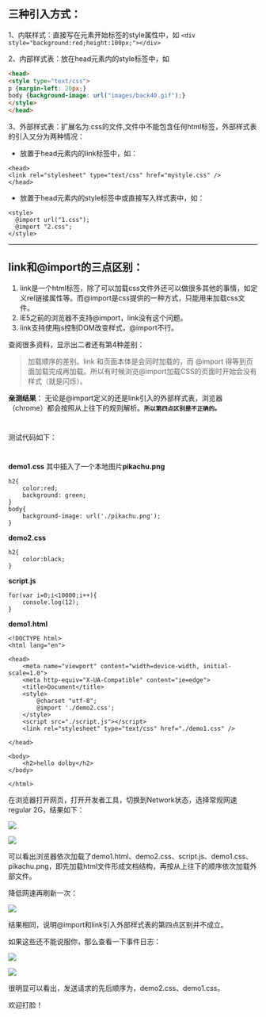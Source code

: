 ## 三种引入方式：
1、内联样式：直接写在元素开始标签的style属性中，如
`<div style="background:red;height:100px;"></div>`

2、内部样式表：放在head元素内的style标签中，如
```html
<head>
<style type="text/css">
p {margin-left: 20px;}
body {background-image: url("images/back40.gif");}
</style>
</head>
```

3、外部样式表：扩展名为.css的文件,文件中不能包含任何html标签，外部样式表的引入又分为两种情况：

- 放置于head元素内的link标签中，如：
```
<head>
<link rel="stylesheet" type="text/css" href="mystyle.css" />
</head>
```
- 放置于head元素内的style标签中或直接写入样式表中，如：
```
<style>
  @import url("1.css");
  @import "2.css";
</style>
```

-----
## link和@import的三点区别：

 1. link是一个html标签，除了可以加载css文件外还可以做很多其他的事情，如定义rel链接属性等。而@import是css提供的一种方式，只能用来加载css文件。
 2. IE5之前的浏览器不支持@import，link没有这个问题。
 3. link支持使用js控制DOM改变样式，@import不行。

查阅很多资料，显示出二者还有第4种差别：

> 加载顺序的差别。link 和页面本体是会同时加载的，而 @import 得等到页面加载完成再加载。所以有时候浏览@import加载CSS的页面时开始会没有样式（就是闪烁）。

**亲测结果**：
无论是@import定义的还是link引入的外部样式表，浏览器（chrome）都会按照从上往下的规则解析。**`所以第四点区别是不正确的。`**
# 
测试代码如下：
# 
**demo1.css** 其中插入了一个本地图片**pikachu.png**
```
h2{
    color:red;
    background: green;
}
body{
    background-image: url('./pikachu.png');
}
```
**demo2.css**
```
h2{
    color:black;
}
```
**script.js**
```
for(var i=0;i<10000;i++){
    console.log(12);
}
```
**demo1.html**
```
<!DOCTYPE html>
<html lang="en">

<head>
    <meta name="viewport" content="width=device-width, initial-scale=1.0">
    <meta http-equiv="X-UA-Compatible" content="ie=edge">
    <title>Document</title>
    <style>
        @charset "utf-8";
        @import './demo2.css';
    </style>
    <script src="./script.js"></script>
    <link rel="stylesheet" type="text/css" href="./demo1.css" />

</head>

<body>
    <h2>hello dolby</h2>
</body>

</html>
```
在浏览器打开网页，打开开发者工具，切换到Network状态，选择常规网速regular 2G，结果如下：

![](http://upload-images.jianshu.io/upload_images/6851923-1949dc2501491e6a.png?imageMogr2/auto-orient/strip%7CimageView2/2/w/1240)

![](http://upload-images.jianshu.io/upload_images/6851923-b8fe3544ab981e54.png?imageMogr2/auto-orient/strip%7CimageView2/2/w/1240)

可以看出浏览器依次加载了demo1.html、demo2.css、script.js、demo1.css、pikachu.png，即先加载html文件形成文档结构，再按从上往下的顺序依次加载外部文件。

降低网速再刷新一次：

![](http://upload-images.jianshu.io/upload_images/6851923-4e94d9c0fad77169.png?imageMogr2/auto-orient/strip%7CimageView2/2/w/1240)

结果相同，说明@import和link引入外部样式表的第四点区别并不成立。

如果这些还不能说服你，那么查看一下事件日志：

![](http://upload-images.jianshu.io/upload_images/6851923-a5c3ac7ccb7092f0.png?imageMogr2/auto-orient/strip%7CimageView2/2/w/1240)

![](http://upload-images.jianshu.io/upload_images/6851923-f87df3812c03ee72.png?imageMogr2/auto-orient/strip%7CimageView2/2/w/1240)

很明显可以看出，发送请求的先后顺序为，demo2.css、demo1.css。

欢迎打脸！
